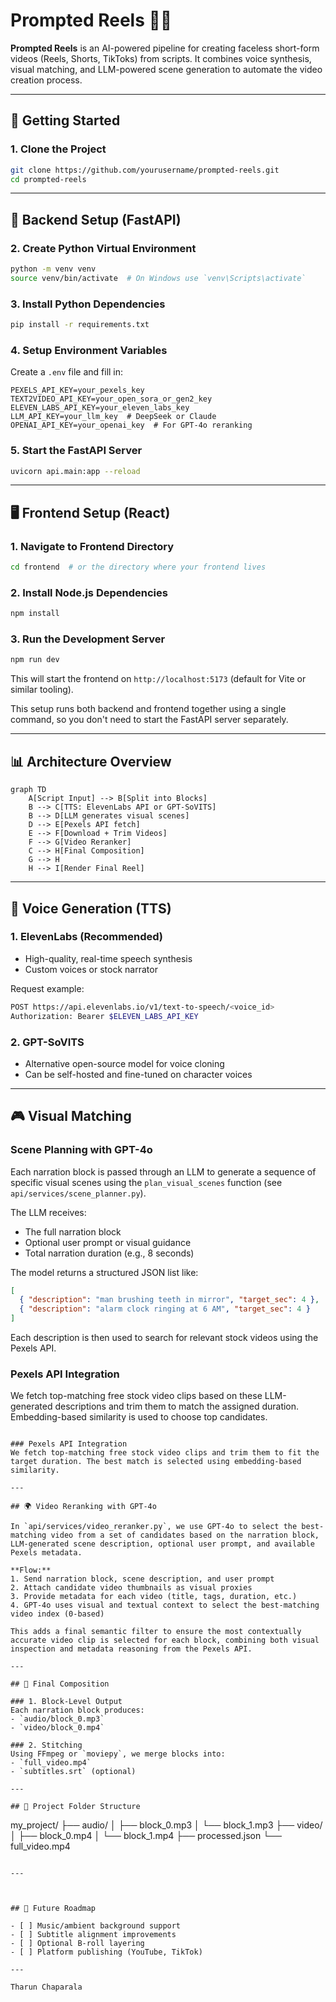 # Prompted Reels 🎥🤖

**Prompted Reels** is an AI-powered pipeline for creating faceless short-form videos (Reels, Shorts, TikToks) from scripts. It combines voice synthesis, visual matching, and LLM-powered scene generation to automate the video creation process.

---

## 🚀 Getting Started

### 1. Clone the Project

```bash
git clone https://github.com/yourusername/prompted-reels.git
cd prompted-reels
```

---

## 🐍 Backend Setup (FastAPI)

### 2. Create Python Virtual Environment

```bash
python -m venv venv
source venv/bin/activate  # On Windows use `venv\Scripts\activate`
```

### 3. Install Python Dependencies

```bash
pip install -r requirements.txt
```

### 4. Setup Environment Variables

Create a `.env` file and fill in:

```env
PEXELS_API_KEY=your_pexels_key
TEXT2VIDEO_API_KEY=your_open_sora_or_gen2_key
ELEVEN_LABS_API_KEY=your_eleven_labs_key
LLM_API_KEY=your_llm_key  # DeepSeek or Claude
OPENAI_API_KEY=your_openai_key  # For GPT-4o reranking
```

### 5. Start the FastAPI Server

```bash
uvicorn api.main:app --reload
```

---

## 🖥️ Frontend Setup (React)

### 1. Navigate to Frontend Directory

```bash
cd frontend  # or the directory where your frontend lives
```

### 2. Install Node.js Dependencies

```bash
npm install
```

### 3. Run the Development Server

```bash
npm run dev
```

This will start the frontend on `http://localhost:5173` (default for Vite or similar tooling).

This setup runs both backend and frontend together using a single command, so you don't need to start the FastAPI server separately.

---

## 📊 Architecture Overview

```mermaid
graph TD
    A[Script Input] --> B[Split into Blocks]
    B --> C[TTS: ElevenLabs API or GPT-SoVITS]
    B --> D[LLM generates visual scenes]
    D --> E[Pexels API fetch]
    E --> F[Download + Trim Videos]
    F --> G[Video Reranker]
    C --> H[Final Composition]
    G --> H
    H --> I[Render Final Reel]
```

---

## 🎤 Voice Generation (TTS)

### 1. ElevenLabs (Recommended)

* High-quality, real-time speech synthesis
* Custom voices or stock narrator

Request example:

```bash
POST https://api.elevenlabs.io/v1/text-to-speech/<voice_id>
Authorization: Bearer $ELEVEN_LABS_API_KEY
```

### 2. GPT-SoVITS

* Alternative open-source model for voice cloning
* Can be self-hosted and fine-tuned on character voices

---

## 🎮 Visual Matching

### Scene Planning with GPT-4o

Each narration block is passed through an LLM to generate a sequence of specific visual scenes using the `plan_visual_scenes` function (see `api/services/scene_planner.py`).

The LLM receives:

* The full narration block
* Optional user prompt or visual guidance
* Total narration duration (e.g., 8 seconds)

The model returns a structured JSON list like:

```json
[
  { "description": "man brushing teeth in mirror", "target_sec": 4 },
  { "description": "alarm clock ringing at 6 AM", "target_sec": 4 }
]
```

Each description is then used to search for relevant stock videos using the Pexels API.

### Pexels API Integration

We fetch top-matching free stock video clips based on these LLM-generated descriptions and trim them to match the assigned duration. Embedding-based similarity is used to choose top candidates.

```

### Pexels API Integration
We fetch top-matching free stock video clips and trim them to fit the target duration. The best match is selected using embedding-based similarity.

---

## 🌍 Video Reranking with GPT-4o

In `api/services/video_reranker.py`, we use GPT-4o to select the best-matching video from a set of candidates based on the narration block, LLM-generated scene description, optional user prompt, and available Pexels metadata.

**Flow:**
1. Send narration block, scene description, and user prompt
2. Attach candidate video thumbnails as visual proxies
3. Provide metadata for each video (title, tags, duration, etc.)
4. GPT-4o uses visual and textual context to select the best-matching video index (0-based)

This adds a final semantic filter to ensure the most contextually accurate video clip is selected for each block, combining both visual inspection and metadata reasoning from the Pexels API.

---

## 🎨 Final Composition

### 1. Block-Level Output
Each narration block produces:
- `audio/block_0.mp3`
- `video/block_0.mp4`

### 2. Stitching
Using FFmpeg or `moviepy`, we merge blocks into:
- `full_video.mp4`
- `subtitles.srt` (optional)

---

## 📁 Project Folder Structure

```

my\_project/
├── audio/
│   ├── block\_0.mp3
│   └── block\_1.mp3
├── video/
│   ├── block\_0.mp4
│   └── block\_1.mp4
├── processed.json
└── full\_video.mp4

```

---



## 🌱 Future Roadmap

- [ ] Music/ambient background support
- [ ] Subtitle alignment improvements
- [ ] Optional B-roll layering
- [ ] Platform publishing (YouTube, TikTok)

---

Tharun Chaparala

```